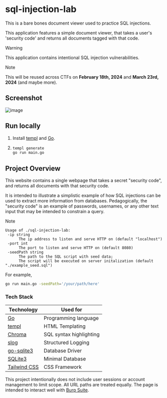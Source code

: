# sql-injection-lab
This is a bare bones document viewer used to practice SQL injections.

This application features a simple document viewer, that takes a user's 'security code'
and returns all documents tagged with that code.

> [!WARNING]  
> This application contains intentional SQL injection vulnerabilities.

> [!NOTE]  
> This will be reused across CTFs on **February 18th, 2024** and **March 23rd, 2024** (and maybe more).

## Screenshot

![image](https://github.com/nkcyber/sql-injection-lab/assets/46602241/444ad589-380a-456c-ab53-2292aa8a1287)


## Run locally

1. Install [templ](https://templ.guide/quick-start/installation) and [Go](https://go.dev/doc/install).
2. ```bash
   templ generate 
   go run main.go 
   ```

## Project Overview

This website contains a single webpage that takes a secret "security code", and returns all documents with that security code.

It is intended to illustrate a simplistic example of how SQL injections can be used to extract more information from databases. 
Pedagogically, the "security code" is an example of passwords, usernames, or any other text input that may be intended to constrain a query.

> [!NOTE]  
> ```
> Usage of ./sql-injection-lab:
>  -ip string
>    	The ip address to listen and serve HTTP on (default "localhost")
>  -port int
>    	The port to listen and serve HTTP on (default 8080)
>  -seedPath string
>    	The path to the SQL script with seed data;
>    	The script will be executed on server initalization (default "./example_seed.sql")
> ```
> For example,
> ```bash
> go run main.go -seedPath='/your/path/here'
> ```


### Tech Stack

| Technology                                        | Used for                |
|---------------------------------------------------|-------------------------|
| [Go](https://go.dev/)                             | Programming language    |
| [templ](https://github.com/a-h/templ)             | HTML Templating         |
| [Chroma](https://github.com/alecthomas/chroma)    | SQL syntax highlighting |
| [slog](https://golang.org/x/exp/slog)             | Structured Logging      |
| [go-sqlite3](https://github.com/mattn/go-sqlite3) | Database Driver         |
| [SQLite3](https://www.sqlite.org/index.html)      | Minimal Database        |
| [Tailwind CSS](https://tailwindcss.com/)          | CSS Framework           |

This project intentionally does not include user sessions or account management to limit scope. All URL paths are treated equally. The page is intended to interact well with [Burp Suite](https://en.wikipedia.org/wiki/Burp_Suite).
